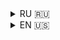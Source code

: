 <details>
<summary>RU 🇷🇺</summary>

# Документация для school_tg_bot 🚀

## Описание проекта  
  
Этот проект представляет собой Telegram-бота, созданного для упрощения взаимодействия учеников с информацией о  
расписании и домашних заданиях 📚. Бот предоставляет пользователям возможность быстро и удобно получать актуальную  
информацию о занятиях, домашних заданиях и оценках учеников в школе.  
  
Проект нацелен на оптимизацию учебного процесса, позволяя учащимся быть в курсе своих обязанностей и обеспечивая легкий  
доступ к необходимой информации (в отличие от школьного портала 😁).  
  
### Основные функции:  
  
1. **Получение расписания**:  
   - Пользователи могут запрашивать расписание на текущий день или на неделю 📆.  
  
2. **Домашнее задание**:  
   - Бот позволяет пользователям видеть свои домашние задания на текущий день или на всю неделю в зависимости от  
      настроек 🛠️.  
   - Домашние задания загружаются с сайта школы, что обеспечивает актуальность данных 💾.  
  
3. **Настройки пользователя**:  
   - Пользователи могут настраивать предпочтения получения информации о домашних заданиях (на день или на неделю) и  
      уведомлениях (включенные или выключенные).  
   - Все настройки удобно сохраняются и могут быть изменены в любое время ⏳.  
  
4. **Логирование**:  
   - Все действия пользователей и ошибки логируются с помощью библиотеки `loguru`, что позволяет отслеживать работу  
      бота и быстро находить возможные проблемы 🔍.  
  
### Технические детали:  
  
- #### **Используемые библиотеки**:  
- [![  
  `Aiogram`](https://img.shields.io/badge/aiogram-3.14.0-blue?style=flat-square)](https://pypi.org/project/aiogram/) -  
  библиотека для асинхронной работы с API Telegram 📞.  
- [![  
  `Aiosqlite`](https://img.shields.io/badge/aiosqlite-0.20.0-green?style=flat-square)](https://pypi.org/project/aiosqlite/) -  
  для асинхронной работы с базами данных SQLite 🗄️.  
- [![  
  `Loguru`](https://img.shields.io/badge/loguru-0.7.3-red?style=flat-square)](https://pypi.org/project/loguru/) -  
  для логирования 🔍.  
- [![  
  `Requests`](https://img.shields.io/badge/requests-2.32.2-pink?style=flat-square)](https://pypi.org/project/requests/) -  
  для выполнения HTTP-запросов к школьному порталу для получения расписаний и  
  домашних заданий 🚀.  
- ~~[![  
  `Selenium`](https://img.shields.io/badge/selenium-4.29.0-orange?style=flat-square)](https://pypi.org/project/selenium/) -  
  для парсинга нового токена авторизации 🔑. (не используется)~~
  
### TODO-лист:
  
#### Основная работа 🛠️:
  
- [x] ([6d42](https://github.com/Lynx20wz/school_tg_bot/commit/6d4270b)) Авторизация пользователей  
- [x] ([e0ae](https://github.com/Lynx20wz/school_tg_bot/commit/e0aecf3)) Реализовать систему кэша (уже с помощью **sqlite!**)  
- [x] ([4c95](https://github.com/Lynx20wz/school_tg_bot/commit/4c95aa7b])) Реализовать систему предупреждения об отсутствии токена для домашнего задания, оценок и расписания  
- [ ] Чек-лист сборки портфеля 📝✅  
- [ ] Уведомления о полученных оценках 🔔  
- [ ] Выложить код на автономный сервер  
- [ ] Уведомления о новом дз/оценках сразу после соответствующего урока  
- [ ] Система API "моя школа" на основе ООП  
- [ ] Поддержка других школьных дневников  
- [ ] Реализовать логирование на уровне middleware  
  
#### ГДЗ 🔢✅:
  
- [ ] Автоматическая отправка ответов на цдз  
- [ ] Написать свою систему (мечта)  
- [ ] Автоматическое решение ЦДЗ  
  
#### Настройки ⚙️:

- [x] ([5f43](https://github.com/Lynx20wz/school_tg_bot/commit/5f4301fd)) Настройка дз день/неделя 🛠️  
- [x] ([5f43](https://github.com/Lynx20wz/school_tg_bot/commit/5f4301fd)) Настройка уведомлений 🔔  
  
---
### **Структура кода**:  
  
#### bin:  
  
> - `main.py` - Основная логика взаимодействия с пользователем реализована в файле  
> - `parser_school.py` - Функции для парсинга данных с сайта школы сгруппированы в файле  
> - ~~`get_token.py` - Для получения нового токена используется файл~~ (_сейчас не используется_)  
> - `KeyBoards.py` - Файл с функциями для создания клавиатур **aiogram**  
> - `Start tg bot.cmd` - Быстрый запуска бота в терминале.  
  
#### classes:  
  
> - `UserClass.py` - Класс для хранения информации о пользователе  
> - `BaseDate.py` - Класс для работы с базой данных  
  
#### handlers:  
  
> - `registration.py` - Получение токена  
> - `debug.py` - Функции для дебага  
  
### Если вы хотите внести свой вклад в проект, вы можете сделать это следующим образом:  
  
1. Создайте форк репозитория  
2. Внесите свои изменения  
3. Создайте Pull Request  
  
---  
  
### Лицензия:  
  
Этот проект лицензирован под лицензией MIT. Подробности можно найти в файле [LICENSE](LICENSE).  
  
---  
"Спасибо за внимание!" - [Lynx20wz](https://github.com/Lynx20wz)

</details>
<details>
<summary>EN 🇺🇸</summary>

# Documentation for school_tg_bot 🚀

## Project Description 
 
This project is a Telegram bot created to simplify the interaction of students with information about
schedules and homework 📚. The bot provides users with the ability to quickly and conveniently receive up-to-date
information about classes, homework, and grades of students at school. 
 
The project aims to optimize the learning process by allowing students to keep abreast of their responsibilities and providing easy
access to the necessary information (unlike the school portal 😁). 
 
### Main Functions:

1. **Getting a schedule**:
- Users can request a schedule for the current day or for the week 📆. 
 
2. **Homework**:
- The bot allows users to see their homework for the current day or for the whole week, depending on
the settings 🛠️. 
 - Homework assignments are downloaded from the school's website, which ensures that the data is up-to-date 💾. 
 
3. **User Settings**:
   - Users can customize preferences for receiving homework information (daily or weekly) and notifications (on or off).
      notifications (on or off).
   - All settings are conveniently saved and can be changed at any time ⏳.
  
4. **Logging**:  
   - All user actions and errors are logged using the `loguru` library, which allows you to track the work of the 
      bot and quickly find possible problems 🔍.
  
### Technical details:
  
- #### **Libraries used**: 
- [![  
  `Aiogram`](https://img.shields.io/badge/aiogram-3.14.0-blue?style=flat-square)](https://pypi.org/project/aiogram/) -  
  library for asynchronous work with Telegram API 📞.  
- [![  
  `Aiosqlite`](https://img.shields.io/badge/aiosqlite-0.20.0-green?style=flat-square)](https://pypi.org/project/aiosqlite/) -  
  for asynchronous work with SQLite databases 🗄️.  
- [![  
  `Loguru`](https://img.shields.io/badge/loguru-0.7.3-red?style=flat-square)](https://pypi.org/project/loguru/) -  
  for logging 🔍.  
- [![  
  `Requests`](https://img.shields.io/badge/requests-2.32.3-pink?style=flat-square)](https://pypi.org/project/requests/) -  
  to perform HTTP requests to the school portal to retrieve schedules and
  homework 🚀.  
- ~~[![  
  `Selenium`](https://img.shields.io/badge/selenium-4.29.0-orange?style=flat-square)](https://pypi.org/project/selenium/) -  
  to parsing a new authorization token 🔑. (not used)~~
  
### TODO list:
  
#### Main work 🛠️:

- [x] ([6d42](https://github.com/Lynx20wz/school_tg_bot/commit/6d4270b)) User authorization
- [x] ([e0ae](https://github.com/Lynx20wz/school_tg_bot/commit/e0aecf3)) Implement a cache system (already using **sqlite!**)
- [x] ([4c95](https://github.com/Lynx20wz/school_tg_bot/commit/4c95aa7b])) Implement a token warning system for homework, grades, and schedules
- [ ] Portfolio assembly checklist 📝✅
- [ ] Notifications of grades received 🔔
- [ ] Upload code to offline server
- [ ] Notifications about new assignments/assessments immediately after the corresponding lesson
- [ ] OOP-based "my school" API system
- [ ] Support for other school diaries
- [ ] Implement middleware level logging


#### GDS 🔢✅:

- [ ] Automatically send answers to gdz
- [ ] Write your own system (dream)
- [ ] Automatic solution of digital homework 

#### Settings ⚙️:

- [x] ([5f43](https://github.com/Lynx20wz/school_tg_bot/commit/5f4301fd)) Customize dz day/week 🛠️
- [x] ([5f43](https://github.com/Lynx20wz/school_tg_bot/commit/5f4301fd)) Customizing notifications 🔔

---
### **Code Structure**:

#### bin:

> - `main.py` - The basic logic of user interaction is implemented in the file
> - `parser_school.py` - Functions for parsing data from the school website are grouped in the file
> - ~~`get_token.py` - The file~~ (_not used now_) is used to get a new token.
> - `KeyBoards.py` - A file with functions for creating **aiogram** keyboards
> - `Start tg bot.cmd` - Quick start bot in terminal.

  
#### classes:  
  
> - `UserClass.py` - A class for storing user information
> - `BaseDate.py` - Class for working with database
  
#### handlers:  
  
> - `registration.py` - Getting token
> - `debug.py` - Functions for debugging

---  

### If you would like to contribute to the project, you may do so as follows:

1. Create a fork of the repository
2. Make your changes
3. Create a Pull Request
  
---  
  
### License:  
  
This project is licensed under the MIT license. Details can be found in the [LICENSE](LICENSE) file.

---
"Thank you for your attention!" - [Lynx20wz](https://github.com/Lynx20wz)
</details>